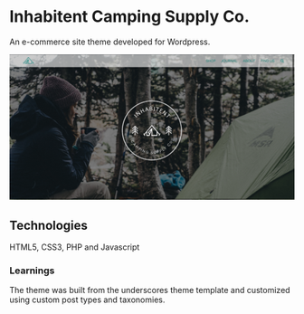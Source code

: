 # Inhabitent Camping Supply Co.

An e-commerce site theme  developed for Wordpress.

<p align="center">
  <img src = "themes/inhabitent-theme/frontpage.png" width="1260px"/>
</p>

## Technologies

HTML5, CSS3, PHP and Javascript

### Learnings

The theme was built from  the underscores theme template and customized using custom post types and taxonomies.



